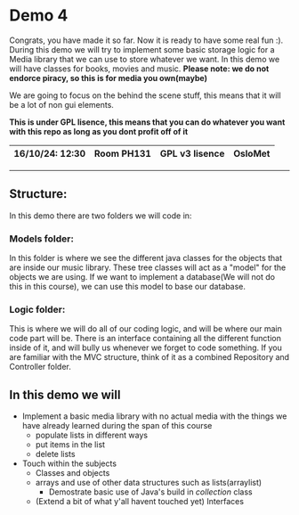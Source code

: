 # Demo 4
Congrats, you have made it so far. Now it is ready to have some real fun :). During this demo we will try to implement some basic storage logic for a Media library that we can use to store whatever we want. In this demo we will have classes for books, movies and music. **Please note: we do not endorce piracy, so this is for media you own(maybe)**

We are going to focus on the behind the scene stuff, this means that it will be a lot of non gui elements. 

**This is under GPL lisence, this means that you can do whatever you want with this repo as long as you dont profit off of it**

|16/10/24: 12:30| Room PH131 | GPL v3 lisence | OsloMet |
|---------------|------------|----------------|---------|
---
## Structure:  

In this demo there are two folders we will code in: 

### Models folder: 
In this folder is where we see the different java classes for the objects that are inside our music library. These tree classes will act as a "model" for the objects we are using. If we want to implement a database(We will not do this in this course), we can use this model to base our database. 

### Logic folder:
This is where we will do all of our coding logic, and will be where our main code part will be. There is an interface containing all the different function inside of it, and will bully us whenever we forget to code something. If you are familiar with the MVC structure, think of it as a combined Repository and Controller folder.  

## In this  demo we will
- Implement a basic media library with no actual media with the things we have already learned during the span of this course
  - populate lists in different ways
  - put items in the list
  - delete lists
- Touch within the subjects
  - Classes and objects
  - arrays and use of other data structures such as lists(arraylist)
    - Demostrate basic use of Java's build in _collection_ class
  - (Extend a bit of what y'all havent touched yet) Interfaces

